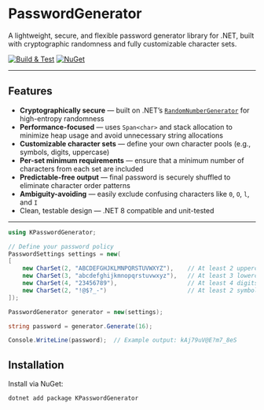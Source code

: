 # PasswordGenerator

A lightweight, secure, and flexible password generator library for .NET, built with cryptographic randomness and fully customizable character sets.

[![Build & Test](https://github.com/kpol/PasswordGenerator/actions/workflows/build-test.yml/badge.svg)](https://github.com/kpol/PasswordGenerator/actions)
[![NuGet](https://img.shields.io/nuget/v/KPasswordGenerator.svg)](https://www.nuget.org/packages/KPasswordGenerator)

---

## Features

- **Cryptographically secure** — built on .NET’s [`RandomNumberGenerator`](https://learn.microsoft.com/en-us/dotnet/api/system.security.cryptography.randomnumbergenerator) for high-entropy randomness
- **Performance-focused** — uses `Span<char>` and stack allocation to minimize heap usage and avoid unnecessary string allocations
- **Customizable character sets** — define your own character pools (e.g., symbols, digits, uppercase)
- **Per-set minimum requirements** — ensure that a minimum number of characters from each set are included
- **Predictable-free output** — final password is securely shuffled to eliminate character order patterns
- **Ambiguity-avoiding** — easily exclude confusing characters like `0`, `O`, `l`, and `I`
- Clean, testable design — .NET 8 compatible and unit-tested


---

```c#
using KPasswordGenerator;

// Define your password policy
PasswordSettings settings = new(
[
    new CharSet(2, "ABCDEFGHJKLMNPQRSTUVWXYZ"),    // At least 2 uppercase letters (no I, O)
    new CharSet(3, "abcdefghijkmnopqrstuvwxyz"),   // At least 3 lowercase letters (no l)
    new CharSet(4, "23456789"),                    // At least 4 digits (no 0, 1)
    new CharSet(2, "!@$?_-")                       // At least 2 symbols
]);

PasswordGenerator generator = new(settings);

string password = generator.Generate(16);

Console.WriteLine(password);  // Example output: kAj79uV@E?m7_8eS
```

## Installation

Install via NuGet:

```bash
dotnet add package KPasswordGenerator